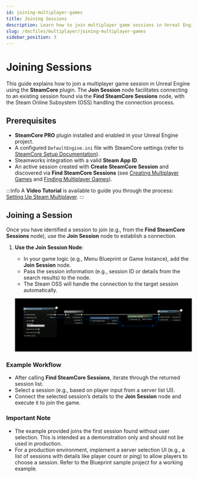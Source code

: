 ```yaml
---
id: joining-multiplayer-games
title: Joining Sessions
description: Learn how to join multiplayer game sessions in Unreal Engine using the SteamCore plugin.
slug: /docfiles/multiplayer/joining-multiplayer-games
sidebar_position: 3
---
```


# Joining Sessions

This guide explains how to join a multiplayer game session in Unreal Engine using the **SteamCore** plugin. The **Join Session** node facilitates connecting to an existing session found via the **Find SteamCore Sessions** node, with the Steam Online Subsystem (OSS) handling the connection process.

## Prerequisites
- **SteamCore PRO** plugin installed and enabled in your Unreal Engine project.
- A configured `DefaultEngine.ini` file with SteamCore settings (refer to [SteamCore Setup Documentation](../configuring_steamsockets.md)).
- Steamworks integration with a valid **Steam App ID**.
- An active session created with **Create SteamCore Session** and discovered via **Find SteamCore Sessions** (see [Creating Multiplayer Games](./creating_multiplayer_games.md) and [Finding Multiplayer Games](./finding_multiplayer_games.md)).

:::info
A **Video Tutorial** is available to guide you through the process: [Setting Up Steam Multiplayer](../../videos/multiplayer/setting-up-steam-multiplayer.mdx).
:::

## Joining a Session
Once you have identified a session to join (e.g., from the **Find SteamCore Sessions** node), use the **Join Session** node to establish a connection.

1. **Use the Join Session Node**:
   - In your game logic (e.g., Menu Blueprint or Game Instance), add the **Join Session** node.
   - Pass the session information (e.g., session ID or details from the search results) to the node.
   - The Steam OSS will handle the connection to the target session automatically.

   ![Join Session Example](../../../../static/img/join_session.png)

### Example Workflow
- After calling **Find SteamCore Sessions**, iterate through the returned session list.
- Select a session (e.g., based on player input from a server list UI).
- Connect the selected session’s details to the **Join Session** node and execute it to join the game.

### Important Note
- The example provided joins the first session found without user selection. This is intended as a demonstration only and should not be used in production.
- For a production environment, implement a server selection UI (e.g., a list of sessions with details like player count or ping) to allow players to choose a session. Refer to the Blueprint sample project for a working example.


